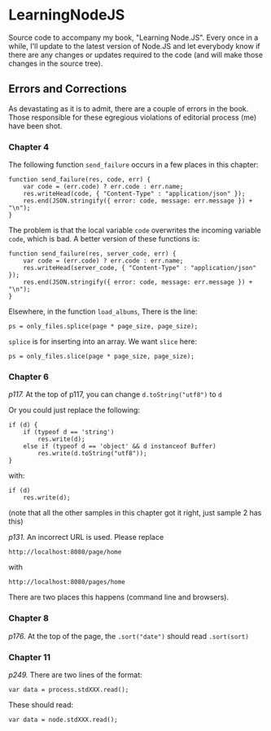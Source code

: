 # LearningNodeJS


Source code to accompany my book, "Learning Node.JS".  Every once in a while, I'll
update to the latest version of Node.JS and let everybody know if there are any 
changes or updates required to the code (and will make those changes in the source 
tree).

## Errors and Corrections

As devastating as it is to admit, there are a couple of errors in the book.
Those responsible for these egregious violations of editorial process (me)
have been shot.

### Chapter 4

The following function `send_failure` occurs in a few places in this chapter:

```
function send_failure(res, code, err) {
    var code = (err.code) ? err.code : err.name;
    res.writeHead(code, { "Content-Type" : "application/json" });
    res.end(JSON.stringify({ error: code, message: err.message }) + "\n");
}
```

The problem is that the local variable `code` overwrites the incoming variable `code`,
which is bad. A better version of these functions is:

```
function send_failure(res, server_code, err) {
    var code = (err.code) ? err.code : err.name;
    res.writeHead(server_code, { "Content-Type" : "application/json" });
    res.end(JSON.stringify({ error: code, message: err.message }) + "\n");
}
```

Elsewhere, in the function `load_albums`, There is the line:

```
ps = only_files.splice(page * page_size, page_size);
```

`splice` is for inserting into an array. We want `slice` here:

```
ps = only_files.slice(page * page_size, page_size);
```


### Chapter 6

_p117._ At the top of p117, you can change `d.toString("utf8")` to `d`

Or you could just replace the following:

```
if (d) {
    if (typeof d == 'string')
        res.write(d);
    else if (typeof d == 'object' && d instanceof Buffer)
        res.write(d.toString("utf8"));
}
```

with:

```
if (d) 
    res.write(d);
```

(note that all the other samples in this chapter got it right, just sample 2 has this)

_p131._ An incorrect URL is used. Please replace

    http://localhost:8080/page/home

with

    http://localhost:8080/pages/home

There are two places this happens (command line and browsers).

### Chapter 8

_p176._  At the top of the page, the `.sort("date")` should read `.sort(sort)`

### Chapter 11

_p249._ There are two lines of the format:

```
var data = process.stdXXX.read();
```

These should read:
```
var data = node.stdXXX.read();
```
